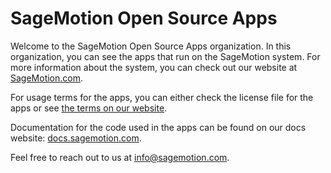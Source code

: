 # SageMotion Open Source Apps

Welcome to the SageMotion Open Source Apps organization. In this organization, you can see the apps that run on the SageMotion system. For more information about the system, you can check out our website at [SageMotion.com](https://www.sagemotion.com/).

For usage terms for the apps, you can either check the license file for the apps or see [the terms on our website](https://www.sagemotion.com/apps-terms).

Documentation for the code used in the apps can be found on our docs website: [docs.sagemotion.com](http://docs.sagemotion.com/).

Feel free to reach out to us at info@sagemotion.com.




